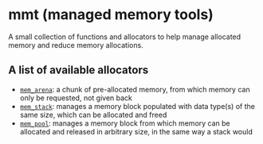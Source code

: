 # mmt (managed memory tools)
A small collection of functions and allocators to help manage allocated memory and reduce memory allocations.

## A list of available allocators
- [`mem_arena`](mmt/src/allocators/mem_arena.h): a chunk of pre-allocated memory, from which memory can only be requested, not given back
- [`mem_stack`](mmt/src/allocators/mem_stack.h): manages a memory block populated with data type(s) of the same size, which can be allocated and freed
- [`mem_pool`](mmt/src/allocators/mem_pool.): manages a memory block from which memory can be allocated and released in arbitrary size, in the same way a stack would